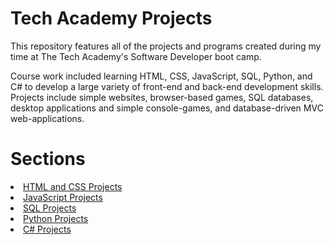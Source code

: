 # Tech Academy Projects
 
This repository features all of the projects and programs created during my time at The Tech Academy's Software Developer boot camp. 

Course work included learning HTML, CSS, JavaScript, SQL, Python, and C# to develop a large variety of front-end and back-end development skills. Projects include simple websites, browser-based games, SQL databases, desktop applications and simple console-games, and database-driven MVC web-applications. 

# Sections
<li><a href="https://github.com/ethantl-1511/Tech-Academy-Projects/tree/main/HTML-and-CSS-Projects#readme"> HTML and CSS Projects </li>
<li><a href="https://github.com/ethantl-1511/Tech-Academy-Projects/tree/main/JavaScript-Projects#readme"> JavaScript Projects </li>
<li><a href="https://github.com/ethantl-1511/Tech-Academy-Projects/tree/main/SQL-Projects#readme"> SQL Projects </li>
<li><a href="https://github.com/ethantl-1511/Tech-Academy-Projects/tree/main/Python-Projects#readme"> Python Projects </li>
<li><a href="https://github.com/ethantl-1511/Tech-Academy-Projects/blob/main/C-Sharp-Projects#readme"> C# Projects </li>

 
 
